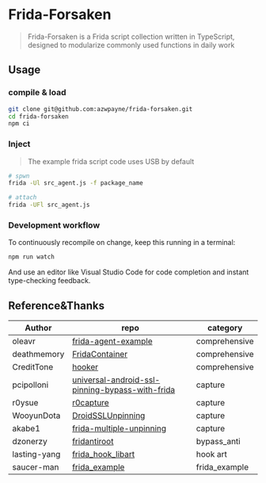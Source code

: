 # Frida-Forsaken

> Frida-Forsaken is a Frida script collection written in TypeScript, designed to 
> modularize commonly used functions in daily work

## Usage

### compile & load

```bash
git clone git@github.com:azwpayne/frida-forsaken.git
cd frida-forsaken
npm ci
```

### Inject

> The example frida script code uses USB by default

```bash
# spwn
frida -Ul src_agent.js -f package_name

# attach
frida -UFl src_agent.js
```

### Development workflow

To continuously recompile on change, keep this running in a terminal:

```bash
npm run watch
```

And use an editor like Visual Studio Code for code completion and instant
type-checking feedback.

## Reference&Thanks

| Author       | repo                                                                                                                                       | category      |
|--------------|--------------------------------------------------------------------------------------------------------------------------------------------|---------------|
| oleavr       | [frida-agent-example](https://github.com/oleavr/frida-agent-example)                                                                       | comprehensive |
| deathmemory  | [FridaContainer](https://github.com/deathmemory/FridaContainer)                                                                            | comprehensive |
| CreditTone   | [hooker](https://github.com/CreditTone/hooker)                                                                                             | comprehensive |
| pcipolloni   | [universal-android-ssl-pinning-bypass-with-frida](https://codeshare.frida.re/@pcipolloni/universal-android-ssl-pinning-bypass-with-frida/) | capture       |
| r0ysue       | [r0capture](https://github.com/r0ysue/r0capture)                                                                                           | capture       |
| WooyunDota   | [DroidSSLUnpinning](https://github.com/WooyunDota/DroidSSLUnpinning)                                                                       | capture       |
| akabe1       | [frida-multiple-unpinning](https://codeshare.frida.re/@akabe1/frida-multiple-unpinning/)                                                   | capture       |
| dzonerzy     | [fridantiroot](https://codeshare.frida.re/@dzonerzy/fridantiroot/)                                                                         | bypass_anti   |
| lasting-yang | [frida_hook_libart](https://github.com/lasting-yang/frida_hook_libart)                                                                     | hook art      |
| saucer-man   | [frida_example](https://github.com/saucer-man/frida_example)                                                                               | frida_example |
